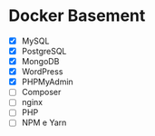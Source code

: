 # Docker Basement

- [x] MySQL
- [x] PostgreSQL
- [x] MongoDB
- [x] WordPress
- [x] PHPMyAdmin
- [ ] Composer
- [ ] nginx
- [ ] PHP
- [ ] NPM e Yarn
